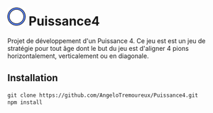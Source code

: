 # ![This is an image](/public/images/pion_bleu.png) Puissance4
Projet de développement d'un Puissance 4.
Ce jeu est est un jeu de stratégie pour tout âge dont le but du jeu est d'aligner 4 pions horizontalement, verticalement ou en diagonale.

## Installation

```
git clone https://github.com/AngeloTremoureux/Puissance4.git
npm install
```
